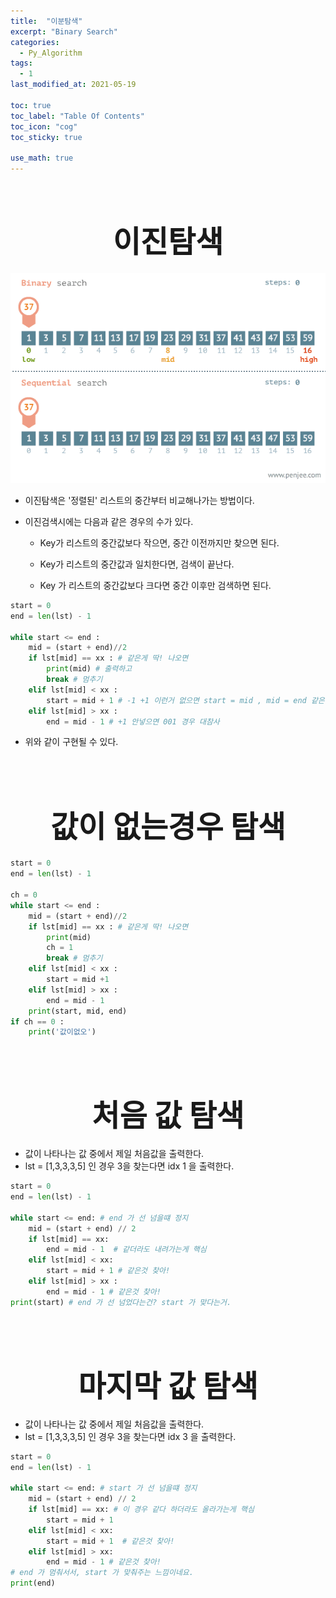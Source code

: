 ```yaml
---
title:  "이분탐색"
excerpt: "Binary Search"
categories:
  - Py_Algorithm
tags:
  - 1
last_modified_at: 2021-05-19

toc: true
toc_label: "Table Of Contents"
toc_icon: "cog"
toc_sticky: true

use_math: true
---
```


<br>

# <center><font size="15"> 이진탐색 </font></center>

![png](/assets/images/Py_Algorithm/1_1.gif)

- 이진탐색은 '정렬된' 리스트의 중간부터 비교해나가는 방법이다.

- 이진검색시에는 다음과 같은 경우의 수가 있다.

  - Key가 리스트의 중간값보다 작으면, 중간 이전까지만 찾으면 된다.

  - Key가 리스트의 중간값과 일치한다면, 검색이 끝난다. 
  - Key 가 리스트의 중간값보다 크다면 중간 이후만 검색하면 된다.

```python
start = 0 
end = len(lst) - 1 

while start <= end :
    mid = (start + end)//2
    if lst[mid] == xx : # 같은게 딱! 나오면
        print(mid) # 출력하고
        break # 멈추기
    elif lst[mid] < xx :
        start = mid + 1 # -1 +1 이런거 없으면 start = mid , mid = end 같은 경우에 참사난다. 
    elif lst[mid] > xx :
        end = mid - 1 # +1 안넣으면 001 경우 대참사
```

- 위와 같이 구현될 수 있다. 

<BR>

<br>

# <center><font size="15"> 값이 없는경우 탐색 </font></center>

```python
start = 0 
end = len(lst) - 1 

ch = 0
while start <= end :
    mid = (start + end)//2
    if lst[mid] == xx : # 같은게 딱! 나오면
        print(mid) 
        ch = 1
        break # 멈추기
    elif lst[mid] < xx :
        start = mid +1 
    elif lst[mid] > xx :
        end = mid - 1 
    print(start, mid, end)
if ch == 0 :
    print('값이없오')
```



<br>

<br>

# <center><font size="15"> 처음 값 탐색 </font></center>

- 값이 나타나는 값 중에서 제일 처음값을 출력한다.
- lst = [1,3,3,3,5] 인 경우 3을 찾는다면 idx 1 을 출력한다.

```python
start = 0 
end = len(lst) - 1

while start <= end: # end 가 선 넘을떄 정지
    mid = (start + end) // 2
    if lst[mid] == xx:
        end = mid - 1  # 같더라도 내려가는게 핵심
    elif lst[mid] < xx:
        start = mid + 1 # 같은것 찾아!
    elif lst[mid] > xx :
        end = mid - 1 # 같은것 찾아!
print(start) # end 가 선 넘었다는건? start 가 맞다는거.
```

<br>

<Br>

# <center><font size="15">마지막 값 탐색 </font></center>

- 값이 나타나는 값 중에서 제일 처음값을 출력한다.
- lst = [1,3,3,3,5] 인 경우 3을 찾는다면 idx 3 을 출력한다.

```python
start = 0 
end = len(lst) - 1 

while start <= end: # start 가 선 넘을떄 정지 
    mid = (start + end) // 2
    if lst[mid] == xx: # 이 경우 같다 하더라도 올라가는게 핵심
        start = mid + 1
    elif lst[mid] < xx: 
        start = mid + 1  # 같은것 찾아! 
    elif lst[mid] > xx:
        end = mid - 1 # 같은것 찾아!
# end 가 멈춰서서, start 가 맞춰주는 느낌이네요.
print(end)
```

